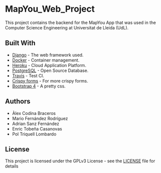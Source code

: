 # MapYou_Web_Project
This project contains the backend for the MapYou App that was used in the Computer Science Engineering at Universitat de Lleida (UdL).

## Built With

* [Django](https://www.djangoproject.com/) - The web framework used.
* [Docker](https://www.docker.com/) - Container management.
* [Heroku](https://www.heroku.com/) - Cloud Application Platform.
* [PostgreSQL](https://www.postgresql.org/) - Open Source Database.
* [Travis](https://travis-ci.org/) - Test CI.
* [Crispy forms](https://django-crispy-forms.readthedocs.io/en/latest/) - For more crispy forms.
* [Bootstrap 4](https://getbootstrap.com/) - A pretty css.

## Authors

* Àlex Codina Braceros
* Mario Fernández Rodríguez
* Adrian Sanz Fernández
* Enric Tobeña Casanovas
* Pol Triquell Lombardo

## License

This project is licensed under the GPLv3 License - see the [LICENSE](LICENSE) file for details
